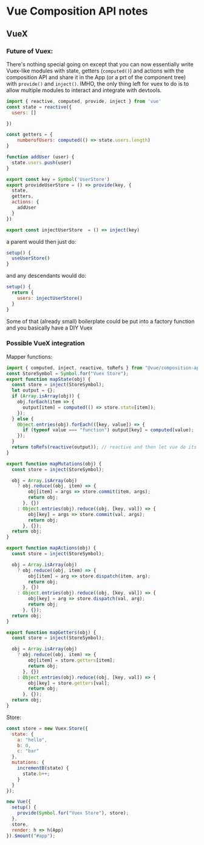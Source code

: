 # Vue Composition API notes

## VueX

### Future of Vuex:

There's nothing special going on except that you can now essentially write Vuex-like modules with state, getters (`computed()`) and actions with the composition API and share it in the App (or a prt of the component tree) with `provide()` and `inject()`. IMHO, the only thing left for vuex to do is to allow multiple modules to interact and integrate with devtools.

```js
import { reactive, computed, provide, inject } from 'vue'
const state = reactive({
  users: []

})

const getters = {
    numberofUsers: computed(() => state.users.length)
}

function addUser (user) {
  state.users.push(user)
}

export const key = Symbol('UserStore')
export provideUserStore = () => provide(key, {
  state,
  getters,
  actions: {
    addUser
  }
})

export const injectUserStore  = () => inject(key)
```

a parent would then just do:

```js
setup() {
  useUserStore()
}
```

and any descendants would do:

```js
setup() {
  return {
    users: injectUserStore()
  }
}
```

Some of that (already small) boilerplate could be put into a factory function and you basically have a DIY Vuex

### Possible VueX integration

Mapper functions:

```js
import { computed, inject, reactive, toRefs } from "@vue/composition-api";
const StoreSymbol = Symbol.for("Vuex Store");
export function mapState(obj) {
  const store = inject(StoreSymbol);
  let output = {};
  if (Array.isArray(obj)) {
    obj.forEach(item => {
      output[item] = computed(() => store.state[item]);
    });
  } else {
    Object.entries(obj).forEach(([key, value]) => {
      if (typeof value === "function") output[key] = computed(value);
    });
  }
  return toRefs(reactive(output)); // reactive and then let vue do its magic
}

export function mapMutations(obj) {
  const store = inject(StoreSymbol);

  obj = Array.isArray(obj)
    ? obj.reduce((obj, item) => {
        obj[item] = args => store.commit(item, args);
        return obj;
      }, {})
    : Object.entries(obj).reduce((obj, [key, val]) => {
        obj[key] = args => store.commit(val, args);
        return obj;
      }, {});
  return obj;
}

export function mapActions(obj) {
  const store = inject(StoreSymbol);

  obj = Array.isArray(obj)
    ? obj.reduce((obj, item) => {
        obj[item] = arg => store.dispatch(item, arg);
        return obj;
      }, {})
    : Object.entries(obj).reduce((obj, [key, val]) => {
        obj[key] = arg => store.dispatch(val, arg);
        return obj;
      }, {});
  return obj;
}

export function mapGetters(obj) {
  const store = inject(StoreSymbol);

  obj = Array.isArray(obj)
    ? obj.reduce((obj, item) => {
        obj[item] = store.getters[item];
        return obj;
      }, {})
    : Object.entries(obj).reduce((obj, [key, val]) => {
        obj[key] = store.getters[val];
        return obj;
      }, {});
  return obj;
}
```

Store:

```js
const store = new Vuex.Store({
  state: {
    a: "hello",
    b: 0,
    c: "bar"
  },
  mutations: {
    incrementB(state) {
      state.b++;
    }
  }
});

new Vue({
  setup() {
    provide(Symbol.for("Vuex Store"), store);
  },
  store,
  render: h => h(App)
}).$mount("#app");
```

